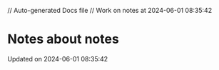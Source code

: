 // Auto-generated Docs file
// Work on notes at 2024-06-01 08:35:42
# Notes about notes
Updated on 2024-06-01 08:35:42
